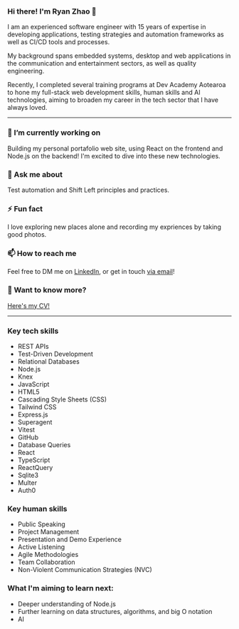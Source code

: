 ### Hi there! I'm Ryan Zhao 👋
I am an experienced software engineer with 15 years of expertise in developing applications, testing strategies and automation frameworks as well as CI/CD tools and processes.

My background spans embedded systems, desktop and web applications in the communication and entertainment sectors, as well as quality engineering.

Recently, I completed several training programs at Dev Academy Aotearoa to hone my full-stack web development skills, human skills and AI technologies, aiming to broaden my career in the tech sector that I have always loved.

------------

### 🔭 I’m currently working on
Building my personal portafolio web site, using React on the frontend and Node.js on the backend! I'm excited to dive into these new technologies. 

### 💬 Ask me about
Test automation and Shift Left principles and practices.

### ⚡ Fun fact
I love exploring new places alone and recording my expriences by taking good photos.

### 📫 How to reach me
Feel free to DM me on [LinkedIn](https://www.linkedin.com/in/yimian-zhao-8376131a4/), or get in touch [via email](mailto:yimian.zhao@gmail.com)! 

### 📜 Want to know more? 
[Here's my CV!](CV.pdf)

-------------

### Key tech skills 
- REST APIs
- Test-Driven Development
- Relational Databases
- Node.js
- Knex
- JavaScript
- HTML5
- Cascading Style Sheets (CSS)
- Tailwind CSS
- Express.js
- Superagent
- Vitest
- GitHub
- Database Queries
- React
- TypeScript
- ReactQuery
- Sqlite3
- Multer
- Auth0

### Key human skills 
- Public Speaking
- Project Management
- Presentation and Demo Experience 
- Active Listening
- Agile Methodologies
- Team Collaboration
- Non-Violent Communication Strategies (NVC)

### What I'm aiming to learn next:
- Deeper understanding of Node.js
- Further learning on data structures, algorithms, and big O notation
- AI

<!--
**zhaooyim/zhaooyim** is a ✨ _special_ ✨ repository because its `README.md` (this file) appears on your GitHub profile.

Here are some ideas to get you started:

- 🔭 I’m currently working on ...
- 🌱 I’m currently learning ...
- 👯 I’m looking to collaborate on ...
- 🤔 I’m looking for help with ...
- 💬 Ask me about ...
- 📫 How to reach me: ...
- 😄 Pronouns: ...
- ⚡ Fun fact: ...
-->
